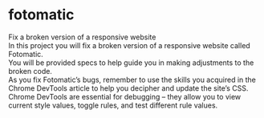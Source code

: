 # fotomatic
Fix a broken version of a responsive website<br>
In this project you will fix a broken version of a responsive website called Fotomatic.<br>
You will be provided specs to help guide you in making adjustments to the broken code.<br>
As you fix Fotomatic’s bugs, remember to use the skills you acquired in the Chrome DevTools article to help you decipher and update the site’s CSS.<br>
Chrome DevTools are essential for debugging – they allow you to view current style values, toggle rules, and test different rule values.<br>

